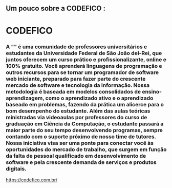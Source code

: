 ## Um pouco sobre a CODEFICO :

# CODEFICO
### A "<codefico/>" é uma comunidade de professores universitários e estudantes da Universidade Federal de São João del-Rei, que juntos oferecem um curso prático e profissionalizante, online e 100% gratuito. Você aprenderá linguagens de programação e outros recursos para se tornar um programador de software web iniciante, preparado para fazer parte do crescente mercado de software e tecnologia da informação. Nossa metodologia é baseada em modelos consolidados de ensino-aprendizagem, como o aprendizado ativo e o aprendizado baseado em problemas, fazendo da prática um alicerce para o bom desempenho do estudante. Além das aulas teóricas ministradas via videoaulas por professores do curso de graduação em Ciência da Computação, o estudante passará a maior parte do seu tempo desenvolvendo programas, sempre contando com o suporte próximo de nosso time de tutores. Nossa iniciativa visa ser uma ponte para conectar você às oportunidades do mercado de trabalho, que surgem em função da falta de pessoal qualificado em desenvolvimento de software e pela crescente demanda de serviços e produtos digitais.
https://codefico.com.br/
